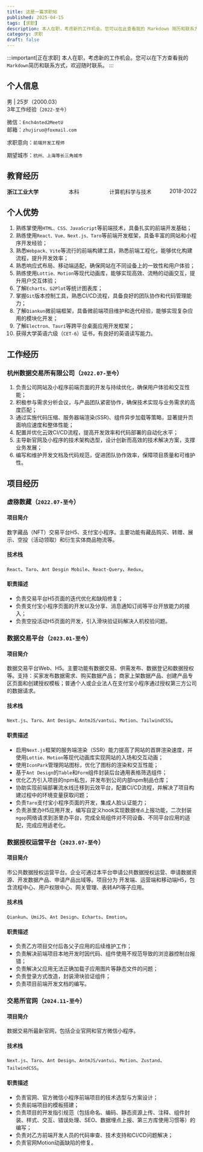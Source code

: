 ```yaml
---
title: 这是一篇求职帖
published: 2025-04-15
tags: [求职]
description: 本人在职，考虑新的工作机会。您可以在此查看我的 Markdown 简历和联系方式，欢迎随时联系。
category: 求职
draft: false
---
```


:::important[正在求职]
本人在职，考虑新的工作机会。您可以在下方查看我的`Markdown`简历和联系方式，欢迎随时联系。
:::
## 个人信息

男 | 25岁（2000.03）   <br />     3年工作经验（`2022-至今`）

微信：`Ench4nted2MeetU` <br /> 邮箱：`zhujiruo@foxmail.com`

求职意向：`前端开发工程师`

期望城市：`杭州、上海等长三角城市`

## 教育经历

<div align="center" style="display:flex;width:100%;">
<span style="font-weight:bold">浙江工业大学</span> 
<span style="margin-left:80px">本科</span> 
<span style="margin-left:80px">计算机科学与技术</span> 
<div align="right" style="flex:1">2018-2022</div>
</div>

## 个人优势

1.  熟练掌使用`HTML、CSS、JavaScript`等前端技术，具备扎实的前端开发基础；
2.  熟练使用`React、Vue、Next.js、Taro`等前端开发框架，具备丰富的网站和小程序开发经验；
3.  熟悉`Webpack、Vite`等流行的前端构建工具，熟悉前端工程化，能够优化构建流程，提升开发效率；
4.  熟悉响应式布局、移动端适配，确保网站在不同设备上的一致性和用户体验；
5.  熟练使用`Lottie、Motion`等现代动画库，能够实现高效、流畅的动画交互，提升用户交互体验；
6.  了解`Echarts、G2Plot`等统计图表库；
7.  掌握`Git`版本控制工具，熟悉CI/CD流程，具备良好的团队协作和代码管理能力；
8. 了解`Qiankun`微前端框架，具备微前端项目维护和迭代经验，能够实现复杂应用的模块化开发；
9. 了解`Electron、Tauri`等跨平台桌面应用开发框架；
10.  获得大学英语六级（`CET-6`）证书，有良好的英语读写能力。



## 工作经历

### 杭州数据交易所有限公司（`2022.07-至今`）

1.  负责公司网站及小程序前端页面的开发与持续优化，确保用户体验和交互性能；
2.  积极参与需求分析会议，与产品团队紧密协作，确保技术实现与业务需求的高度匹配；
3.  通过实施代码压缩、服务器端渲染(SSR)、组件异步加载等策略，显著提升页面响应速度和整体性能；
4.  配置并优化云效CI/CD流程，提高开发效率和代码部署的自动化水平；
5. 主导新官网及小程序的技术架构选型，设计创新而高效的技术解决方案，支撑业务发展；
6. 编写和维护开发文档及代码规范，促进团队协作效率，保障项目质量和可维护性。



## 项目经历

### 虚猕数藏（`2022.07-至今`）

#### 项目简介

数字藏品（NFT）交易平台H5、支付宝小程序。主要功能有藏品购买、转赠、展示、空投（活动领取）和衍生实体商品物流等。

#### 技术栈

`React`、`Taro`、`Ant Desgin Mobile`、`React-Query`、`Redux`。

#### 职责描述

- 负责交易平台H5页面的迭代优化和缺陷修复； 
- 负责支付宝小程序页面的开发以及分享、消息通知订阅等平台开放能力的接入；
- 负责空投活动H5页面的开发，引入滑块验证码解决人机校验问题。



### 数据交易平台（`2023.01-至今`）

#### 项目简介

数据交易平台Web、H5。主要功能有数据交易、供需发布、数据登记和数据授权等。支持：买家发布数据需求、购买数据产品； 商家上架数据产品、创建产品专区页面和创建授权模板；普通个人或企业法人在支付宝小程序通过授权第三方公司的数据请求。

#### 技术栈

`Next.js`、`Taro`、`Ant Design`、`AntmJS/vantui`、`Motion`、`TailwindCSS`。

#### 职责描述

- 启用`Next.js`框架的服务端渲染（SSR）能力提高了网站的首屏渲染速度，并使用`Lottie、Motion`等现代动画库实现网站的入场和交互动画；
- 使用`IconPark`管理网站图标，优化了图标的渲染和交互性能； 
- 基于`Ant Design`的`Table`和`Form`组件封装后台通用表格筛选组件；
- 优化乙方引入项目的npm私包，并发布到公司内部npm制品仓库； 
- 协助实现前端部署流水线迁移到云效平台，配置CI/CD流程，并解决了项目构建过程中的环境变量获取问题； 
- 负责`Taro`支付宝小程序页面的开发，集成人脸认证能力；
- 负责浙里办H5应用开发，编写自定义hook实现数据`埋点`上报功能，二次封装`mgop`网络请求到浙里办平台，完成全局组件对不同设备、不同平台应用的适配，完成应用适老化。

### 数据授权运营平台（`2023.07-至今`）

#### 项目简介

市公共数据授权运营平台。企业可通过本平台申请公共数据授权运营、申请数据资源、开发数据产品、申请产品出域等。项目分为 开发端、运营端和移动端H5，包含流程中心、用户权限中心、网关管理、表转API等子应用。

#### 技术栈

`Qiankun`、`UmiJS`、`Ant Design`、`Echarts`、`Emotion`。

#### 职责描述

- 负责乙方项目交付后各父子应用的后续维护工作； 
- 负责解决前端项目本地开发时因代码、组件使用不规范导致的浏览器控制台报错； 
- 负责解决父应用无法正确加载子应用图片等静态文件的问题； 
- 负责登录方式改造，封装滑块验证组件； 
- 负责项目前端开发文档的编写。



### 交易所官网（`2024.11-至今`）

#### 项目简介

数据交易所最新官网，包括企业官网和官方微信小程序。

#### 技术栈

`Next.js`、`Taro`、`Ant Design`、`AntmJS/vantui`、`Motion`、`Zustand`、`TailwindCSS`。

#### 职责描述

- 负责官网、官方微信小程序前端项目的技术选型与方案设计； 
- 负责前端项目的模板搭建； 
- 负责项目的开发指引规范（包括命名、编码、静态资源上传、注释、组件封装、样式、交互、错误处理、SEO、数据埋点上报、第三方库使用习惯等）的编写； 
- 负责对乙方前端开发人员的代码审查、技术支持和CI/CD问题解决； 
- 负责官网Motion动画缺陷的修复。